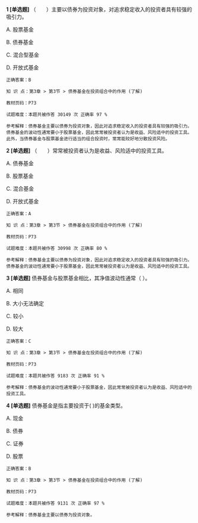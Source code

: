 **1 [单选题]** （&emsp;&emsp;）主要以债券为投资对象，对追求稳定收入的投资者具有较强的吸引力。

A. 股票基金

B. 债券基金

C. 混合型基金

D. 开放式基金

```
正确答案：B

知 识 点：第3章 > 第3节 > 债券基金在投资组合中的作用 (了解)

教材页码：P73

试题难度：本题共被作答 30149 次 正确率 97 %

参考解释：债券基金主要以债券为投资对象，因此对追求稳定收入的投资者具有较强的吸引力。债券基金的波动性通常要小于股票基金，因此常常被投资者认为是收益、风险适中的投资工具。此外，当债券基金与股票基金进行适当的组合投资时，常常能较好地分散投资风险。
```


**2 [单选题]** （&emsp;&emsp;）常常被投资者认为是收益、风险适中的投资工具。

A. 债券基金

B. 股票基金

C. 混合基金

D. 开放式基金

```
正确答案：A

知 识 点：第3章 > 第3节 > 债券基金在投资组合中的作用 (了解)

教材页码：P73

试题难度：本题共被作答 30998 次 正确率 80 %

参考解释：债券基金主要以债券为投资对象，因此对追求稳定收入的投资者具有较强的吸引力。债券基金的波动性通常要小于股票基金，因此常常被投资者认为是收益、风险适中的投资工具。
```


**3 [单选题]** 债券基金与股票基金相比，其净值波动性通常（        ）。

A. 相同

B. 大小无法确定

C. 较小

D. 较大

```
正确答案：C

知 识 点：第3章 > 第3节 > 债券基金在投资组合中的作用 (了解)

教材页码：P73

试题难度：本题共被作答 9183 次 正确率 91 %

参考解释：债券基金的波动性通常要小于股票基金，因此常常被投资者认为是收益、风险适中的投资工具。
```


**4 [单选题]** 债券基金是指主要投资于(       )的基金类型。

A. 现金&nbsp;

B. 债券

C. 证券

D. 股票

```
正确答案：B

知 识 点：第3章 > 第3节 > 债券基金在投资组合中的作用 (了解)

教材页码：P73

试题难度：本题共被作答 9131 次 正确率 97 %

参考解释：债券基金主要以债券为投资对象。
```

